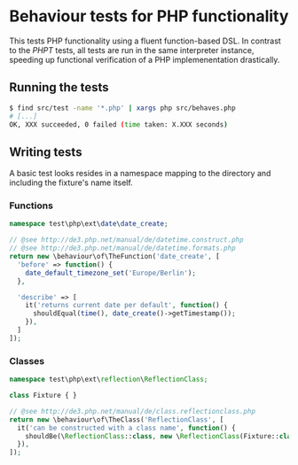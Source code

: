 Behaviour tests for PHP functionality
=====================================
This tests PHP functionality using a fluent function-based DSL. In contrast to the *PHPT* tests, all tests are run in the same interpreter instance, speeding up functional verification of a PHP implemenentation drastically.

Running the tests
-----------------

```sh
$ find src/test -name '*.php' | xargs php src/behaves.php
# [...]
OK, XXX succeeded, 0 failed (time taken: X.XXX seconds)
```

Writing tests
-------------

A basic test looks resides in a namespace mapping to the directory and including the fixture's name itself.

### Functions

```php
namespace test\php\ext\date\date_create;

// @see http://de3.php.net/manual/de/datetime.construct.php
// @see http://de3.php.net/manual/de/datetime.formats.php
return new \behaviour\of\TheFunction('date_create', [
  'before' => function() {
    date_default_timezone_set('Europe/Berlin');
  },

  'describe' => [
    it('returns current date per default', function() {
      shouldEqual(time(), date_create()->getTimestamp());
    }),
  ]
]);
```

### Classes

```php
namespace test\php\ext\reflection\ReflectionClass;

class Fixture { }

// @see http://de3.php.net/manual/de/class.reflectionclass.php
return new \behaviour\of\TheClass('ReflectionClass', [
  it('can be constructed with a class name', function() {
    shouldBe(\ReflectionClass::class, new \ReflectionClass(Fixture::class));
  }),
]);
```